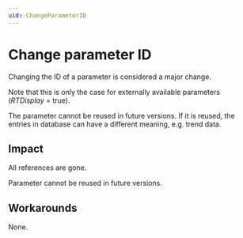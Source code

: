 ```yaml
---
uid: ChangeParameterID
---
```


# Change parameter ID

Changing the ID of a parameter is considered a major change.

Note that this is only the case for externally available parameters (*RTDisplay* = true).

The parameter cannot be reused in future versions. If it is reused, the entries in database can have a different meaning, e.g. trend data.

## Impact

All references are gone.

Parameter cannot be reused in future versions.

## Workarounds

None.

